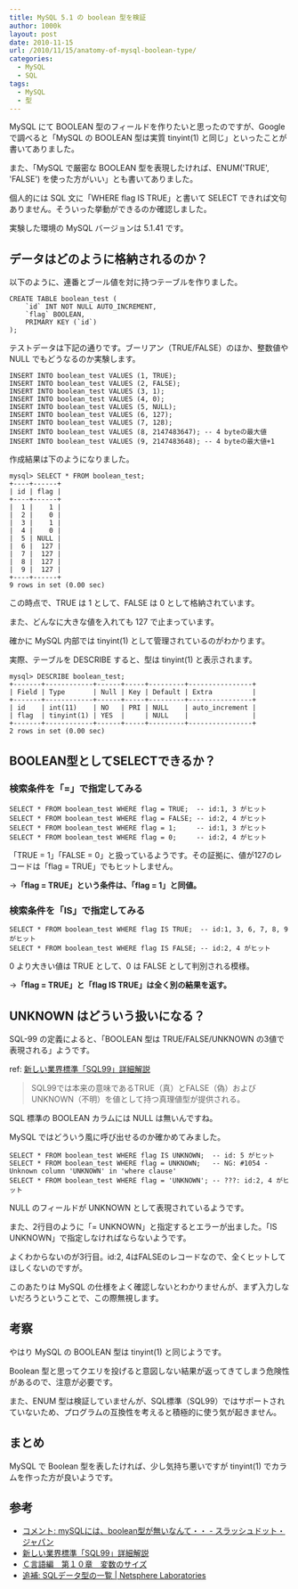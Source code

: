 ```yaml
---
title: MySQL 5.1 の boolean 型を検証
author: 1000k
layout: post
date: 2010-11-15
url: /2010/11/15/anatomy-of-mysql-boolean-type/
categories:
  - MySQL
  - SQL
tags:
  - MySQL
  - 型
---
```

MySQL にて BOOLEAN 型のフィールドを作りたいと思ったのですが、Googleで調べると「MySQL の BOOLEAN 型は実質 tinyint(1) と同じ」といったことが書いてありました。

また、「MySQL で厳密な BOOLEAN 型を表現したければ、ENUM('TRUE', 'FALSE') を使った方がいい」とも書いてありました。

個人的には SQL 文に「WHERE flag IS TRUE」と書いて SELECT できれば文句ありません。そういった挙動ができるのか確認しました。

実験した環境の MySQL バージョンは 5.1.41 です。

<!--more-->

## データはどのように格納されるのか？

以下のように、連番とブール値を対に持つテーブルを作りました。

```
CREATE TABLE boolean_test (
    `id` INT NOT NULL AUTO_INCREMENT,
    `flag` BOOLEAN,
    PRIMARY KEY (`id`)
);
```


テストデータは下記の通りです。ブーリアン（TRUE/FALSE）のほか、整数値や NULL でもどうなるのか実験します。

```
INSERT INTO boolean_test VALUES (1, TRUE);
INSERT INTO boolean_test VALUES (2, FALSE);
INSERT INTO boolean_test VALUES (3, 1);
INSERT INTO boolean_test VALUES (4, 0);
INSERT INTO boolean_test VALUES (5, NULL);
INSERT INTO boolean_test VALUES (6, 127);
INSERT INTO boolean_test VALUES (7, 128);
INSERT INTO boolean_test VALUES (8, 2147483647); -- 4 byteの最大値
INSERT INTO boolean_test VALUES (9, 2147483648); -- 4 byteの最大値+1
```


作成結果は下のようになりました。

```
mysql> SELECT * FROM boolean_test;
+----+------+
| id | flag |
+----+------+
|  1 |    1 |
|  2 |    0 |
|  3 |    1 |
|  4 |    0 |
|  5 | NULL |
|  6 |  127 |
|  7 |  127 |
|  8 |  127 |
|  9 |  127 |
+----+------+
9 rows in set (0.00 sec)
```


この時点で、TRUE は 1 として、FALSE は 0 として格納されています。

また、どんなに大きな値を入れても 127 で止まっています。

確かに MySQL 内部では tinyint(1) として管理されているのがわかります。

実際、テーブルを DESCRIBE すると、型は tinyint(1) と表示されます。

```
mysql> DESCRIBE boolean_test;
+-------+------------+------+-----+---------+----------------+
| Field | Type       | Null | Key | Default | Extra          |
+-------+------------+------+-----+---------+----------------+
| id    | int(11)    | NO   | PRI | NULL    | auto_increment |
| flag  | tinyint(1) | YES  |     | NULL    |                |
+-------+------------+------+-----+---------+----------------+
2 rows in set (0.00 sec)
```


## BOOLEAN型としてSELECTできるか？

### 検索条件を「=」で指定してみる

```
SELECT * FROM boolean_test WHERE flag = TRUE;  -- id:1, 3 がヒット
SELECT * FROM boolean_test WHERE flag = FALSE; -- id:2, 4 がヒット
SELECT * FROM boolean_test WHERE flag = 1;     -- id:1, 3 がヒット
SELECT * FROM boolean_test WHERE flag = 0;     -- id:2, 4 がヒット
```


「TRUE = 1」「FALSE = 0」と扱っているようです。その証拠に、値が127のレコードは「flag = TRUE」でもヒットしません。

→**「flag = TRUE」という条件は、「flag = 1」と同値。**

### 検索条件を「IS」で指定してみる

```
SELECT * FROM boolean_test WHERE flag IS TRUE;  -- id:1, 3, 6, 7, 8, 9 がヒット
SELECT * FROM boolean_test WHERE flag IS FALSE; -- id:2, 4 がヒット
```


0 より大きい値は TRUE として、0 は FALSE として判別される模様。

→**「flag = TRUE」と「flag IS TRUE」は全く別の結果を返す。**

## UNKNOWN はどういう扱いになる？

SQL-99 の定義によると、「BOOLEAN 型は TRUE/FALSE/UNKNOWN の3値で表現される」ようです。

ref: [新しい業界標準「SQL99」詳細解説](http://www.atmarkit.co.jp/fnetwork/tokusyuu/01sql99/sql99_2a.html)

> SQL99では本来の意味であるTRUE（真）とFALSE（偽）およびUNKNOWN（不明）を値として持つ真理値型が提供される。

SQL 標準の BOOLEAN カラムには NULL は無いんですね。

MySQL ではどういう風に呼び出せるのか確かめてみました。

```
SELECT * FROM boolean_test WHERE flag IS UNKNOWN;  -- id: 5 がヒット
SELECT * FROM boolean_test WHERE flag = UNKNOWN;   -- NG: #1054 - Unknown column 'UNKNOWN' in 'where clause'
SELECT * FROM boolean_test WHERE flag = 'UNKNOWN'; -- ???: id:2, 4 がヒット
```


NULL のフィールドが UNKNOWN として表現されているようです。

また、2行目のように「= UNKNOWN」と指定するとエラーが出ました。「IS UNKNOWN」で指定しなければならないようです。

よくわからないのが3行目。id:2, 4はFALSEのレコードなので、全くヒットしてほしくないのですが。

このあたりは MySQL の仕様をよく確認しないとわかりませんが、まず入力しないだろうということで、この際無視します。

## 考察

やはり MySQL の BOOLEAN 型は tinyint(1) と同じようです。

Boolean 型と思ってクエリを投げると意図しない結果が返ってきてしまう危険性があるので、注意が必要です。

また、ENUM 型は検証していませんが、SQL標準（SQL99）ではサポートされていないため、プログラムの互換性を考えると積極的に使う気が起きません。

## まとめ

MySQL で Boolean 型を表したければ、少し気持ち悪いですが tinyint(1) でカラムを作った方が良いようです。

## 参考

  * [コメント: mySQLには、boolean型が無いなんて・・ - スラッシュドット・ジャパン](http://slashdot.jp/comments.pl?threshold=0&mode=thread&commentsort=1&sid=446159)
  * [新しい業界標準「SQL99」詳細解説](http://www.atmarkit.co.jp/fnetwork/tokusyuu/01sql99/sql99_2a.html)
  * [Ｃ言語編　第１０章　変数のサイズ](http://www.geocities.jp/ky_webid/c/010.html)
  * [追補: SQLデータ型の一覧 | Netsphere Laboratories](http://www.nslabs.jp/book2-sql-types.rhtml)